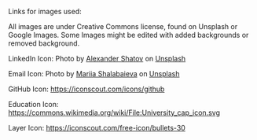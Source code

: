 Links for images used:

All images are under Creative Commons license, found on Unsplash or Google Images.
Some Images might be edited with added backgrounds or removed background.

LinkedIn Icon: Photo by <a href="https://unsplash.com/@alexbemore?utm_content=creditCopyText&utm_medium=referral&utm_source=unsplash">Alexander Shatov</a> on <a href="https://unsplash.com/photos/blue-and-white-letter-b-9Zjd7PE_FRM?utm_content=creditCopyText&utm_medium=referral&utm_source=unsplash">Unsplash</a>

Email Icon: Photo by <a href="https://unsplash.com/@maria_shalabaieva?utm_content=creditCopyText&utm_medium=referral&utm_source=unsplash">Mariia Shalabaieva</a> on <a href="https://unsplash.com/photos/a-blue-button-with-a-white-envelope-on-it-HyyHIYz_l0A?utm_content=creditCopyText&utm_medium=referral&utm_source=unsplash">Unsplash</a>

GitHub Icon: https://iconscout.com/icons/github

Education Icon: https://commons.wikimedia.org/wiki/File:University_cap_icon.svg

Layer Icon: https://iconscout.com/free-icon/bullets-30

